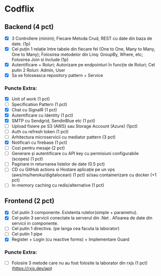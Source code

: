 # Codflix

## Backend (4 pct)

- [x] 3 Controllere (minim); Fiecare Metoda Crud, REST cu date din baza de date. (1p)
- [x] Cel puțin 1 relație între tabele din fiecare fel (One to One, Many to Many, One to Many); Folosirea metodelor din Linq: GroupBy, Where, etc; Folosirea Join si Include (1p)
- [x] Autentificare + Roluri; Autorizare pe endpointuri în funcție de Roluri; Cel putin 2 Roluri: Admin, User 
- [x] Sa se foloseasca repository pattern + Service 

### Puncte Extra:
- [x] Unit of work (1 pct)
- [ ] Specification Pattern (1 pct)
- [x] Chat cu SignalR (1 pct)
- [x] Autentificare cu Identity (1 pct)
- [x] SMTP cu Sendgrid, SendinBlue etc (1 pct)
- [ ] Upload fisiere pe S3 (AWS) sau Storage Account (Azure) (1pct)
- [ ] Auth cu refresh token (1 pct)
- [ ] Arhitectura microservicii cu mediator pattern (3 pct)
- [x] Notificari cu firebase (1 pct)
- [ ] Cozi pentru mesaje (2 pct)
- [ ] Generare și autentificare cu API key cu permisiuni configurabile (scopes) (1 pct)
- [ ] Paginare in returnarea listelor de date (0.5 pct)
- [ ] CD cu GitHub actions si Hostare aplicație pe un vps (aws/ms/heroku/digitalocean) (1 pct) si/sau containerizare cu docker (+1 pct)
- [ ] In-memory caching cu redis/alternative (1 pct)

## Frontend (2 pct)

- [x] Cel putin 3 componente. Existenta rutelor(simple + parametru).
- [x] Cel putin 3 servicii conectate la serverul din .Net . Afisarea de date din servicii in componente.
- [ ] Cel putin 1 directiva. (pe langa cea facuta la laborator)
- [ ] Cel putin 1 pipe
- [x] Register + Login (cu reactive forms) + Implementare Guard

### Puncte Extra:
- [ ] Folosire 3 metode care nu au fost folosite la laborator din rxjs (1 pct) (https://rxjs.dev/api)

